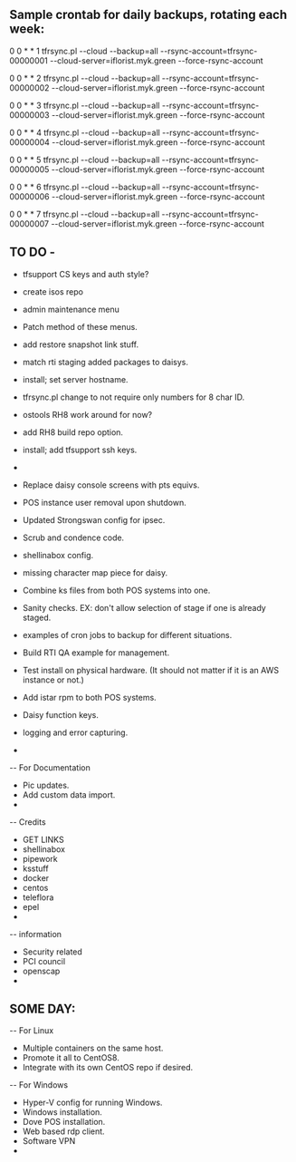 Sample crontab for daily backups, rotating each week:
---
0 0 * * 1 tfrsync.pl --cloud --backup=all --rsync-account=tfrsync-00000001 --cloud-server=iflorist.myk.green --force-rsync-account

0 0 * * 2 tfrsync.pl --cloud --backup=all --rsync-account=tfrsync-00000002 --cloud-server=iflorist.myk.green --force-rsync-account

0 0 * * 3 tfrsync.pl --cloud --backup=all --rsync-account=tfrsync-00000003 --cloud-server=iflorist.myk.green --force-rsync-account

0 0 * * 4 tfrsync.pl --cloud --backup=all --rsync-account=tfrsync-00000004 --cloud-server=iflorist.myk.green --force-rsync-account

0 0 * * 5 tfrsync.pl --cloud --backup=all --rsync-account=tfrsync-00000005 --cloud-server=iflorist.myk.green --force-rsync-account

0 0 * * 6 tfrsync.pl --cloud --backup=all --rsync-account=tfrsync-00000006 --cloud-server=iflorist.myk.green --force-rsync-account

0 0 * * 7 tfrsync.pl --cloud --backup=all --rsync-account=tfrsync-00000007 --cloud-server=iflorist.myk.green --force-rsync-account


TO DO -
-------

- tfsupport CS keys and auth style?
- create isos repo
- admin maintenance menu
- Patch method of these menus.
- add restore snapshot link stuff.
- match rti staging added packages to daisys.
- install; set server hostname.
- tfrsync.pl change to not require only numbers for 8 char ID.
- ostools RH8 work around for now?
- add RH8 build repo option.
- install; add tfsupport ssh keys.
- 


- Replace daisy console screens with pts equivs.
- POS instance user removal upon shutdown.
- Updated Strongswan config for ipsec.
- Scrub and condence code.
- shellinabox config.
- missing character map piece for daisy.
- Combine ks files from both POS systems into one.
- Sanity checks. EX: don't allow selection of stage if one is already staged.
- examples of cron jobs to backup for different situations.
- Build RTI QA example for management.
- Test install on physical hardware. (It should not matter if it is an AWS instance or not.)
- Add istar rpm to both POS systems.
- Daisy function keys.
- logging and error capturing.
- 


-- For Documentation
- Pic updates.
- Add custom data import.
-  


-- Credits
- GET LINKS
- shellinabox
- pipework
- ksstuff
- docker
- centos
- teleflora
- epel
- 


-- information
- Security related
- PCI council
- openscap
- 



SOME DAY:
---------

-- For Linux
- Multiple containers on the same host.
- Promote it all to CentOS8.
- Integrate with its own CentOS repo if desired.

-- For Windows
- Hyper-V config for running Windows.
- Windows installation.
- Dove POS installation.
- Web based rdp client.
- Software VPN
-

